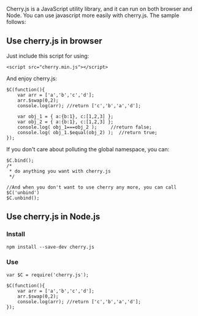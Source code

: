 Cherry.js is a JavaScript utility library, and it can run on both browser and Node. You can use javascript more easily with cherry.js. The sample follows:

## Use cherry.js in browser

Just include this script for using:

    <script src="cherry.min.js"></script>

And enjoy cherry.js:

    $C(function(){
        var arr = ['a','b','c','d'];
        arr.$swap(0,2);
        console.log(arr); //return ['c','b','a','d'];

        var obj_1 = { a:{b:1}, c:[1,2,3] };
        var obj_2 = { a:{b:1}, c:[1,2,3] };
        console.log( obj_1===obj_2 );     //return false;
        console.log( obj_1.$equal(obj_2) );  //return true;
    });

If you don't care about polluting the global namespace, you can:

    $C.bind();
    /*
     * do anything you want with cherry.js
     */

    //And when you don't want to use cherry any more, you can call $C('unbind')
    $C.unbind();

## Use cherry.js in Node.js

### Install

    npm install --save-dev cherry.js

### Use

    var $C = require('cherry.js');

    $C(function(){
        var arr = ['a','b','c','d'];
        arr.$swap(0,2);
        console.log(arr); //return ['c','b','a','d'];
    });

<script>
    var _hmt = _hmt || [];
    (function() {
      var hm = document.createElement("script");
      hm.src = "//hm.baidu.com/hm.js?68cab2fbdae5543f29c5530d630e8be1";
      var s = document.getElementsByTagName("script")[0]; 
      s.parentNode.insertBefore(hm, s);
    })();
</script>
